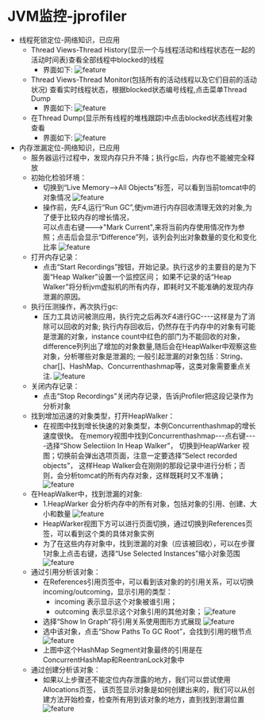 # JVM监控-jprofiler
  * 线程死锁定位-网络知识，已应用
    * Thread Views-Thread History(显示一个与线程活动和线程状态在一起的活动时间表)查看全部线程中blocked的线程
        * 界面如下:
        ![feature](https://github.com/linlin547/Performance_Analysis/blob/master/image/线程死锁图.png)
    * Thread Views-Thread Monitor(包括所有的活动线程以及它们目前的活动状况) 查看实时线程状态，根据blocked状态编号线程,点击菜单Thread Dump
        * 界面如下:
        ![feature](https://github.com/linlin547/Performance_Analysis/blob/master/image/实时线程状态图.png)
    * 在Thread Dump(显示所有线程的堆栈跟踪)中点击blocked状态线程对象查看
        * 界面如下:
        ![feature](https://github.com/linlin547/Performance_Analysis/blob/master/image/线程对象情况.png)
  * 内存泄漏定位-网络知识，已应用
    * 服务器运行过程中，发现内存只升不降；执行gc后，内存也不能被完全释放
    * 初始化检验环境：
        * 切换到“Live Memory-->All Objects”标签，可以看到当前tomcat中的对象情况
        ![feature](https://github.com/linlin547/Performance_Analysis/blob/master/image/1.png)
        * 操作前，先F4,运行“Run GC”,使jvm进行内存回收清理无效的对象,为了便于比较内存的增长情况，</br>
        可以点击右键--->"Mark Current",来将当前内存使用情况作为参照；点击后会显示“Difference”列，该列会列出对象数量的变化和变化比率
        ![feature](https://github.com/linlin547/Performance_Analysis/blob/master/image/2.png)
    * 打开内存记录： 
        * 点击“Start Recordings”按钮，开始记录。执行这步的主要目的是为下面“Heap Walker”设置一个监控区间；
          如果不记录的话“Heap Walker”将分析jvm虚拟机的所有内存，即耗时又不能准确的发现内存泄漏的原因。
    * 执行压测操作，再次执行gc:
        * 压力工具访问被测应用，执行完之后再次F4进行GC----这样是为了消除可以回收的对象;
          执行内存回收后，仍然存在于内存中的对象有可能是泄漏的对象，instance count中红色的部门为不能回收的对象，
          difference列列出了增加的对象数量,随后会在HeapWalker中观察这些对象，分析哪些对象是泄漏的;
          一般引起泄漏的对象包括：String、char[]、HashMap、Concurrenthashmap等，这类对象需要重点关注.
        ![feature](https://github.com/linlin547/Performance_Analysis/blob/master/image/3.png)
    * 关闭内存记录：
        * 点击“Stop Recordings”关闭内存记录，告诉jProfiler把这段记录作为分析对象
    * 找到增加迅速的对象类型，打开HeapWalker：
        * 在视图中找到增长快速的对象类型，本例Concurrenthashmap的增长速度很快。
          在memory视图中找到Concurrenthashmap---点右键----选择“Show Selectiion In Heap Walker”，
          切换到HeapWarker 视图；切换前会弹出选项页面，注意一定要选择“Select recorded  objects”，
          这样Heap Walker会在刚刚的那段记录中进行分析；否则，会分析tomcat的所有内存对象，这样既耗时又不准确；
        ![feature](https://github.com/linlin547/Performance_Analysis/blob/master/image/4.png)
    * 在HeapWalker中，找到泄漏的对象:
        * 1.HeapWarker 会分析内存中的所有对象，包括对象的引用、创建、大小和数量 
        ![feature](https://github.com/linlin547/Performance_Analysis/blob/master/image/5.jpg)
        * HeapWarker视图下方可以进行页面切换，通过切换到References页签，可以看到这个类的具体对象实例
        * 为了在这些内存对象中，找到泄漏的对象（应该被回收），可以在步骤1对象上点击右键，选择“Use Selected Instances”缩小对象范围
        ![feature](https://github.com/linlin547/Performance_Analysis/blob/master/image/6.jpg)
    * 通过引用分析该对象：
        * 在References引用页签中，可以看到该对象的的引用关系，可以切换incoming/outcoming，显示引用的类型：
            * incoming  表示显示这个对象被谁引用；
            * outcoming 表示显示这个对象引用的其他对象；
        ![feature](https://github.com/linlin547/Performance_Analysis/blob/master/image/7.jpg)
        * 选择“Show In Graph”将引用关系使用图形方式展现
        ![feature](https://github.com/linlin547/Performance_Analysis/blob/master/image/8.jpg)
        * 选中该对象，点击“Show Paths To GC Root”，会找到引用的根节点
        ![feature](https://github.com/linlin547/Performance_Analysis/blob/master/image/9.jpg)
        * 上图中这个HashMap Segment对象最终的引用是在ConcurrentHashMap和ReentranLock对象中
    * 通过创建分析该对象：
        * 如果以上步骤还不能定位内存泄露的地方，我们可以尝试使用Allocations页签，
        该页签显示对象是如何创建出来的，我们可以从创建方法开始检查，检查所有用到该对象的地方，直到找到泄漏位置
        ![feature](https://github.com/linlin547/Performance_Analysis/blob/master/image/10.jpg)
        
    